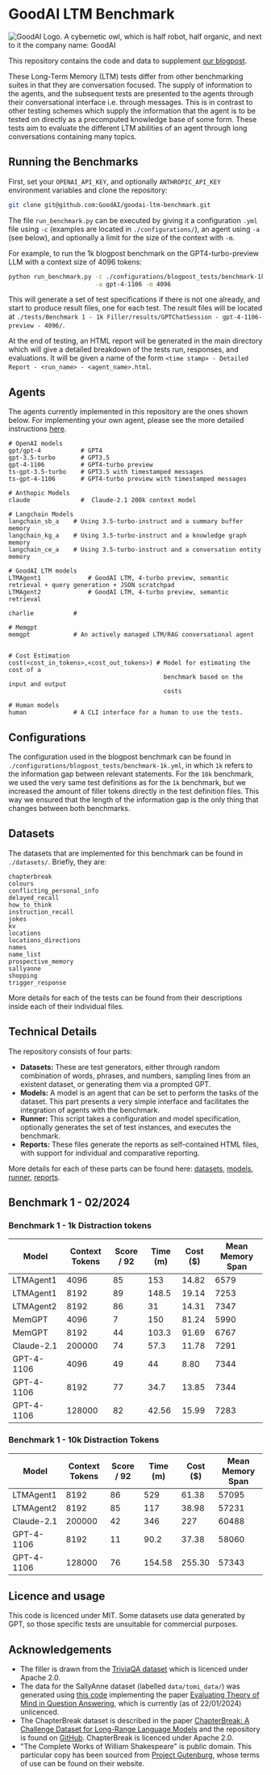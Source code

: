 # GoodAI LTM Benchmark

![GoodAI Logo. A cybernetic owl, which is half robot, half organic, and next to it the company name: GoodAI](https://www.goodai.com/wp-content/themes/custom/img/logo.svg "GoodAI Research s.r.o.")

This repository contains the code and data to supplement [our blogpost]().

These Long-Term Memory (LTM) tests differ from other benchmarking suites in that they are conversation focused. The supply of information to the agents, and the subsequent tests are presented to the agents through their conversational interface i.e. through messages. This is in contrast to other testing schemes which supply the information that the agent is to be tested on directly as a precomputed knowledge base of some form. These tests aim to evaluate the different LTM abilities of an agent through long conversations containing many topics.

## Running the Benchmarks

First, set your `OPENAI_API_KEY`, and optionally `ANTHROPIC_API_KEY` environment variables and clone the repository: 
```bash
git clone git@github.com:GoodAI/goodai-ltm-benchmark.git
```

The file `run_benchmark.py` can be executed by giving it a configuration `.yml` file using `-c` (examples are located in `./configurations/`), an agent using `-a` (see below), and optionally a limit for the size of the context with `-m`.

For example, to run the 1k blogpost benchmark on the GPT4-turbo-preview LLM with a context size of 4096 tokens:

```bash
python run_benchmark.py -c ./configurations/blogpost_tests/benchmark-1k.yml \
                        -a gpt-4-1106 -m 4096
```

This will generate a set of test specifications if there is not one already, and start to produce result files, one for each test. The result files will be located at `./tests/Benchmark 1 - 1k Filler/results/GPTChatSession - gpt-4-1106-preview - 4096/`.

At the end of testing, an HTML report will be generated in the main directory which will give a detailed breakdown of the tests run, responses, and evaluations. It will be given a name of the form `<time stamp> - Detailed Report - <run_name> - <agent_name>.html`.

## Agents

The agents currently implemented in this repository are the ones shown below. For implementing your own agent, please see the more detailed instructions [here](model_interfaces/README.md).

```text
# OpenAI models
gpt/gpt-4           # GPT4
gpt-3.5-turbo       # GPT3.5
gpt-4-1106          # GPT4-turbo preview
ts-gpt-3.5-turbo    # GPT3.5 with timestamped messages
ts-gpt-4-1106       # GPT4-turbo preview with timestamped messages

# Anthopic Models
claude              #  Claude-2.1 200k context model

# Langchain Models
langchain_sb_a    # Using 3.5-turbo-instruct and a summary buffer memory
langchain_kg_a    # Using 3.5-turbo-instruct and a knowledge graph memory
langchain_ce_a    # Using 3.5-turbo-instruct and a conversation entity memory

# GoodAI LTM models
LTMAgent1             # GoodAI LTM, 4-turbo preview, semantic retrieval + query generation + JSON scratchpad
LTMAgent2             # GoodAI LTM, 4-turbo preview, semantic retrieval

charlie           #

# Memgpt
memgpt            # An actively managed LTM/RAG conversational agent


# Cost Estimation
cost(<cost_in_tokens>,<cost_out_tokens>) # Model for estimating the cost of a 
                                           benchmark based on the input and output
                                           costs

# Human models
human             # A CLI interface for a human to use the tests.
```

## Configurations

The configuration used in the blogpost benchmark can be found in `./configurations/blogpost_tests/benchmark-1k.yml`, in which `1k` refers to the information gap between relevant statements. For the `10k` benchmark, we used the very same test definitions as for the `1k` benchmark, but we increased the amount of filler tokens directly in the test definition files. This way we ensured that the length of the information gap is the only thing that changes between both benchmarks.


## Datasets

The datasets that are implemented for this benchmark can be found in `./datasets/`. Briefly, they are:

```
chapterbreak
colours
conflicting_personal_info
delayed_recall
how_to_think
instruction_recall
jokes
kv
locations
locations_directions
names
name_list
prospective_memory
sallyanne
shopping
trigger_response
```

More details for each of the tests can be found from their descriptions inside each of their individual files.

## Technical Details

The repository consists of four parts:

- **Datasets:** These are test generators, either through random combination of words, phrases, and numbers, sampling lines from an existent dataset, or generating them via a prompted GPT.
- **Models:** A model is an agent that can be set to perform the tasks of the dataset. This part presents a very simple interface and facilitates the integration of agents with the benchmark.
- **Runner:** This script takes a configuration and model specification, optionally generates the set of test instances, and executes the benchmark.
- **Reports:** These files generate the reports as self-contained HTML files, with support for individual and comparative reporting. 

More details for each of these parts can be found here: [datasets](datasets/README.md), [models](model_interfaces/README.md), [runner](runner/README.md), [reports](reporting/README.md).


## Benchmark 1 - 02/2024
### Benchmark 1 - 1k Distraction tokens

| Model  | Context Tokens | Score / 92 | Time (m) | Cost ($) | Mean Memory Span |
|--------|----------------|------------|----------|----------| ---------------- |
| LTMAgent1  | 4096           | 85         | 153      | 14.82    | 6579 |
| LTMAgent1  | 8192           | 89         | 148.5    | 19.14    | 7253 |
| LTMAgent2  | 8192           | 86         | 31       | 14.31    | 7347 |
| MemGPT | 4096           | 7          | 150      | 81.24    | 5990 |
| MemGPT | 8192           | 44         | 103.3    | 91.69    | 6767 |
| Claude-2.1 | 200000         | 74         | 57.3     | 11.78 | 7291 |
| GPT-4-1106 | 4096           | 49         | 44       | 8.80     | 7344 | 
| GPT-4-1106 | 8192           | 77         | 34.7     | 13.85    | 7344 |
| GPT-4-1106 | 128000         | 82         | 42.56    | 15.99    | 7283 |


### Benchmark 1 - 10k Distraction Tokens

| Model      | Context Tokens | Score / 92 | Time (m) | Cost ($) | Mean Memory Span |
|------------|----------------|------------|----------|----------|------------------|
| LTMAgent1  | 8192           | 86         | 529      | 61.38    | 57095            |
| LTMAgent2  | 8192           | 85         | 117      | 38.98    | 57231            |
 | Claude-2.1 | 200000 | 42         | 346      | 227      | 60488            | 
| GPT-4-1106 | 8192           | 11         | 90.2     | 37.38    | 58060            | 
| GPT-4-1106 | 128000         | 76         | 154.58   | 255.30   | 57343            |

## Licence and usage
This code is licenced under MIT. Some datasets use data generated by GPT, so those specific tests are unsuitable for commercial purposes.

## Acknowledgements
* The filler is drawn from the [TriviaQA dataset](https://github.com/mandarjoshi90/triviaqa) which is licenced under Apache 2.0.
* The data for the SallyAnne dataset (labelled `data/tomi_data/`) was generated using [this code](https://github.com/kayburns/tom-qa-dataset) implementing the paper [Evaluating Theory of Mind in Question Answering](https://arxiv.org/abs/1808.09352), which is currently (as of 22/01/2024) unlicenced.
* The ChapterBreak dataset is described in the paper [ChapterBreak: A Challenge Dataset for Long-Range Language Models](https://arxiv.org/abs/2204.10878) and the repository is found on [GitHub](https://github.com/SimengSun/ChapterBreak). ChapterBreak is licenced under Apache 2.0.
* "The Complete Works of William Shakespeare" is public domain. This particular copy has been sourced from [Project Gutenburg](https://www.gutenberg.org/), whose terms of use can be found on their website.   
